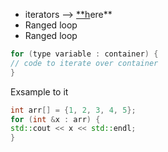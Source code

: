 - iterators —> [**h](https://www.simplilearn.com/tutorials/cpp-tutorial/iterators-in-cpp)ere**
- Ranged loop
- Ranged loop

```cpp
for (type variable : container) {
// code to iterate over container
}
```

Exsample to it

```cpp
int arr[] = {1, 2, 3, 4, 5};
for (int &x : arr) {
std::cout << x << std::endl;
}
```

